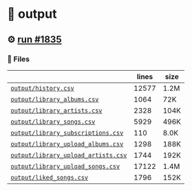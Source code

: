 # 📝  output 

## ⚙️ [run #1835](https://github.com/jwenerd/ytm-dl/actions/runs/10133908571)

### 📁 Files

|                                                                         |lines|size|
|-------------------------------------------------------------------------|-----|----|
|[`output/history.csv` ](output/history.csv)                              |12577|1.2M|
|[`output/library_albums.csv` ](output/library_albums.csv)                |1064 |72K |
|[`output/library_artists.csv` ](output/library_artists.csv)              |2328 |104K|
|[`output/library_songs.csv` ](output/library_songs.csv)                  |5929 |496K|
|[`output/library_subscriptions.csv` ](output/library_subscriptions.csv)  |110  |8.0K|
|[`output/library_upload_albums.csv` ](output/library_upload_albums.csv)  |1298 |188K|
|[`output/library_upload_artists.csv` ](output/library_upload_artists.csv)|1744 |192K|
|[`output/library_upload_songs.csv` ](output/library_upload_songs.csv)    |17122|1.4M|
|[`output/liked_songs.csv` ](output/liked_songs.csv)                      |1796 |152K|